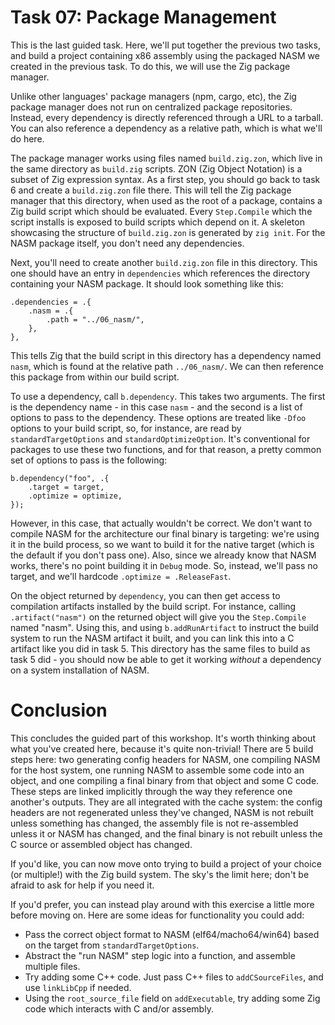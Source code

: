 # Task 07: Package Management

This is the last guided task. Here, we'll put together the previous two tasks,
and build a project containing x86 assembly using the packaged NASM we created
in the previous task. To do this, we will use the Zig package manager.

Unlike other languages' package managers (npm, cargo, etc), the Zig package
manager does not run on centralized package repositories. Instead, every
dependency is directly referenced through a URL to a tarball. You can also
reference a dependency as a relative path, which is what we'll do here.

The package manager works using files named `build.zig.zon`, which live in the
same directory as `build.zig` scripts. ZON (Zig Object Notation) is a subset of
Zig expression syntax. As a first step, you should go back to task 6 and create a
`build.zig.zon` file there. This will tell the Zig package manager that this
directory, when used as the root of a package, contains a Zig build script which
should be evaluated. Every `Step.Compile` which the script installs is exposed to
build scripts which depend on it. A skeleton showcasing the structure of `build.zig.zon`
is generated by `zig init`. For the NASM package itself, you don't need any dependencies.

Next, you'll need to create another `build.zig.zon` file in this directory. This
one should have an entry in `dependencies` which references the directory containing
your NASM package. It should look something like this:

```
.dependencies = .{
    .nasm = .{
        .path = "../06_nasm/",
    },
},
```

This tells Zig that the build script in this directory has a dependency named `nasm`,
which is found at the relative path `../06_nasm/`. We can then reference this package
from within our build script.

To use a dependency, call `b.dependency`. This takes two arguments. The first is the
dependency name - in this case `nasm` - and the second is a list of options to pass
to the dependency. These options are treated like `-Dfoo` options to your build script,
so, for instance, are read by `standardTargetOptions` and `standardOptimizeOption`. It's
conventional for packages to use these two functions, and for that reason, a pretty
common set of options to pass is the following:

```
b.dependency("foo", .{
    .target = target,
    .optimize = optimize,
});
```

However, in this case, that actually wouldn't be correct. We don't want to compile NASM
for the architecture our final binary is targeting: we're using it in the build process,
so we want to build it for the native target (which is the default if you don't pass one).
Also, since we already know that NASM works, there's no point building it in `Debug` mode.
So, instead, we'll pass no target, and we'll hardcode `.optimize = .ReleaseFast`.

On the object returned by `dependency`, you can then get access to compilation artifacts
installed by the build script. For instance, calling `.artifact("nasm")` on the returned
object will give you the `Step.Compile` named "nasm". Using this, and using `b.addRunArtifact`
to instruct the build system to run the NASM artifact it built, and you can link this into
a C artifact like you did in task 5. This directory has the same files to build as task 5
did - you should now be able to get it working *without* a dependency on a system installation
of NASM.

# Conclusion

This concludes the guided part of this workshop. It's worth thinking about what you've created
here, because it's quite non-trivial! There are 5 build steps here: two generating config headers
for NASM, one compiling NASM for the host system, one running NASM to assemble some code into an
object, and one compiling a final binary from that object and some C code. These steps are linked
implicitly through the way they reference one another's outputs. They are all integrated with the
cache system: the config headers are not regenerated unless they've changed, NASM is not rebuilt
unless something has changed, the assembly file is not re-assembled unless it or NASM has changed,
and the final binary is not rebuilt unless the C source or assembled object has changed.

If you'd like, you can now move onto trying to build a project of your choice (or multiple!) with
the Zig build system. The sky's the limit here; don't be afraid to ask for help if you need it.

If you'd prefer, you can instead play around with this exercise a little more before moving on.
Here are some ideas for functionality you could add:

* Pass the correct object format to NASM (elf64/macho64/win64) based on the target from `standardTargetOptions`.
* Abstract the "run NASM" step logic into a function, and assemble multiple files.
* Try adding some C++ code. Just pass C++ files to `addCSourceFiles`, and use `linkLibCpp` if needed.
* Using the `root_source_file` field on `addExecutable`, try adding some Zig code which interacts with C and/or assembly.

